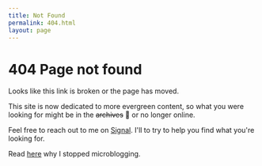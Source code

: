 ```yaml
---
title: Not Found
permalink: 404.html
layout: page
---
```


# 404 Page not found

Looks like this link is broken or the page has moved.

This site is now dedicated to more evergreen content, so what you were looking for might be in the ~~archives~~ 🚧 or no longer online.

Feel free to reach out to me on [Signal](https://signal.me/#eu/ctlD__2i3DbpPnd4CRwgxIbCMTPOCwvD7chjLP77QNsQsUEeDLBPz7-3iq0tz7UC). I'll to try to help you find what you're looking for.

Read [here](/longevity) why I stopped microblogging.
